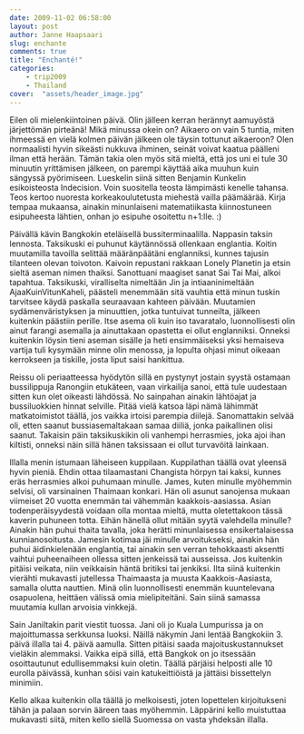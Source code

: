 ```yaml
---
date: 2009-11-02 06:58:00
layout: post
author: Janne Haapsaari
slug: enchante
comments: true
title: "Enchanté!"
categories:
    - trip2009
    - Thailand
cover:  "assets/header_image.jpg"
---
```


Eilen oli mielenkiintoinen päivä. Olin jälleen kerran herännyt aamuyöstä
järjettömän pirteänä! Mikä minussa okein on? Aikaero on vain 5 tuntia, miten
ihmeessä en vielä kolmen päivän jälkeen ole täysin tottunut aikaeroon? Olen
normaalisti hyvin sikeästi nukkuva ihminen, seinät voivat kaatua päälleni
ilman että herään. Tämän takia olen myös sitä mieltä, että jos uni ei tule 30
minuutin yrittämisen jälkeen, on parempi käyttää aika muuhun kuin sängyssä
pyörimiseen. Lueskelin siinä sitten Benjamin Kunkelin esikoisteosta
Indecision. Voin suositella teosta lämpimästi kenelle tahansa. Teos kertoo
nuoresta korkeakoulutetusta miehestä vailla päämäärää. Kirja tempaa mukaansa,
ainakin minunlaiseni matematiikasta kiinnostuneen esipuheesta lähtien, onhan
jo esipuhe osoitettu n+1:lle. :)

Päivällä kävin Bangkokin eteläisellä bussiterminaalilla. Nappasin taksin
lennosta. Taksikuski ei puhunut käytännössä ollenkaan englantia. Koitin
muutamilla tavoilla selittää määränpäätäni englanniksi, kunnes tajusin
tilanteen olevan toivoton. Kaivoin repustani rakkaan Lonely Planetin ja etsin
sieltä aseman nimen thaiksi. Sanottuani maagiset sanat Sai Tai Mai, alkoi
tapahtua. Taksikuski, viralliselta nimeltään Jin ja intiaaninimeltään
AjaaKuinVitunKaheli, päästeli menemmään sitä vauhtia että minun tuskin
tarvitsee käydä paskalla seuraavaan kahteen päivään. Muutamien
sydämenväristyksen ja minuuttien, jotka tuntuivat tunneilta, jälkeen kuitenkin
päästiin perille. Itse asema oli kuin iso tavaratalo, luonnollisesti olin
ainut farangi asemalla ja ainuttakaan opastetta ei ollut englanniksi. Onneksi
kuitenkin löysin tieni aseman sisälle ja heti ensimmäiseksi yksi hemaiseva
vartija tuli kysymään minne olin menossa, ja lopulta ohjasi minut oikeaan
kerrokseen ja tiskille, josta liput saisi hankittua.

Reissu oli periaatteessa hyödytön sillä en pystynyt jostain syystä ostamaan
bussilippuja Ranongiin etukäteen, vaan virkailija sanoi, että tule uudestaan
sitten kun olet oikeasti lähdössä. No sainpahan ainakin lähtöajat ja
bussiluokkien hinnat selville. Pitää vielä katsoa läpi nämä lähimmät
matkatoimistot täällä, jos vaikka irtoisi parempia diilejä. Sanomattakin
selvää oli, etten saanut bussiasemaltakaan samaa diiliä, jonka paikallinen
olisi saanut. Takaisin päin taksikuskikin oli vanhempi herrasmies, joka ajoi
ihan kiltisti, onneksi näin sillä hänen taksissaan ei ollut turvavöitä
lainkaan.

Illalla menin istumaan läheiseen kuppilaan. Kuppilathan täällä ovat yleensä
hyvin pieniä. Ehdin ottaa tilaamastani Changista hörpyn tai kaksi, kunnes eräs
herrasmies alkoi puhumaan minulle. James, kuten minulle myöhemmin selvisi,
oli varsinainen Thaimaan konkari. Hän oli asunut sanojensa mukaan viimeiset 20
vuotta enemmän tai vähemmän kaakkois-aasiassa. Asian todenperäisyydestä
voidaan olla montaa mieltä, mutta oletettakoon tässä kaverin puhuneen totta.
Eihän hänellä ollut mitään syytä valehdella minulle? Ainakin hän puhui thaita
tavalla, joka herätti minunlaisessa ensikertalaisessa kunnianosoitusta.
Jamesin kotimaa jäi minulle arvoitukseksi, ainakin hän puhui äidinkielenään
englantia, tai ainakin sen verran tehokkaasti aksentti vaihtui puheenaiheen
ollessa sitten jenkeissä tai ausseissa. Jos kuitenkin pitäisi veikata, niin
veikkaisin häntä britiksi tai jenkiksi. Ilta siinä kuitenkin vierähti
mukavasti jutellessa Thaimaasta ja muusta Kaakkois-Aasiasta, samalla olutta
nauttien. Minä olin luonnollisesti enemmän kuuntelevana osapuolena, heittäen
välissä omia mielipiteitäni. Sain siinä samassa muutamia kullan arvoisia
vinkkejä.

Sain Janiltakin parit viestit tuossa. Jani oli jo Kuala Lumpurissa ja on
majoittumassa serkkunsa luoksi. Näillä näkymin Jani lentää Bangkokiin 3. päivä
illalla tai 4. päivä aamulla. Sitten pitäisi saada majoituskustannukset
vieläkin alemmaksi. Vaikka eipä sillä, että Bangkok on jo itsessään
osoittautunut edullisemmaksi kuin oletin. Täällä pärjäisi helposti alle 10
eurolla päivässä, kunhan söisi vain katukeittiöistä ja jättäisi bissettelyn
minimiin.

Kello alkaa kuitenkin olla täällä jo melkoisesti, joten lopettelen
kirjoitukseni tähän ja palaan sorvin ääreen taas myöhemmin. Läppärini kello
muistuttaa mukavasti siitä, miten kello siellä Suomessa on vasta yhdeksän
illalla.
